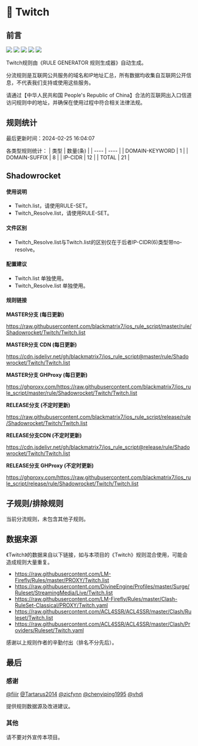 # 🧸 Twitch

## 前言

![](https://shields.io/badge/-移除重复规则-ff69b4) ![](https://shields.io/badge/-DOMAIN与DOMAIN--SUFFIX合并-green) ![](https://shields.io/badge/-DOMAIN--SUFFIX间合并-critical) ![](https://shields.io/badge/-DOMAIN--SUFFIX与DOMAIN--KEYWORD合并-blue) ![](https://shields.io/badge/-IP--CIDR(6)合并-blueviolet) 

Twitch规则由《RULE GENERATOR 规则生成器》自动生成。

分流规则是互联网公共服务的域名和IP地址汇总，所有数据均收集自互联网公开信息，不代表我们支持或使用这些服务。

请通过【中华人民共和国 People's Republic of China】合法的互联网出入口信道访问规则中的地址，并确保在使用过程中符合相关法律法规。

## 规则统计

最后更新时间：2024-02-25 16:04:07

各类型规则统计：
| 类型 | 数量(条)  | 
| ---- | ----  |
| DOMAIN-KEYWORD | 1  | 
| DOMAIN-SUFFIX | 8  | 
| IP-CIDR | 12  | 
| TOTAL | 21  | 


## Shadowrocket 

#### 使用说明
- Twitch.list，请使用RULE-SET。
- Twitch_Resolve.list，请使用RULE-SET。

#### 文件区别
- Twitch_Resolve.list与Twitch.list的区别仅在于后者IP-CIDR(6)类型带no-resolve。

#### 配置建议
- Twitch.list 单独使用。
- Twitch_Resolve.list 单独使用。

#### 规则链接
**MASTER分支 (每日更新)**

https://raw.githubusercontent.com/blackmatrix7/ios_rule_script/master/rule/Shadowrocket/Twitch/Twitch.list

**MASTER分支 CDN (每日更新)**

https://cdn.jsdelivr.net/gh/blackmatrix7/ios_rule_script@master/rule/Shadowrocket/Twitch/Twitch.list

**MASTER分支 GHProxy (每日更新)**

https://ghproxy.com/https://raw.githubusercontent.com/blackmatrix7/ios_rule_script/master/rule/Shadowrocket/Twitch/Twitch.list

**RELEASE分支 (不定时更新)**

https://raw.githubusercontent.com/blackmatrix7/ios_rule_script/release/rule/Shadowrocket/Twitch/Twitch.list

**RELEASE分支CDN (不定时更新)**

https://cdn.jsdelivr.net/gh/blackmatrix7/ios_rule_script@release/rule/Shadowrocket/Twitch/Twitch.list

**RELEASE分支 GHProxy (不定时更新)**

https://ghproxy.com/https://raw.githubusercontent.com/blackmatrix7/ios_rule_script/release/rule/Shadowrocket/Twitch/Twitch.list

## 子规则/排除规则


当前分流规则，未包含其他子规则。

## 数据来源

《Twitch》的数据来自以下链接，如与本项目的《Twitch》规则混合使用，可能会造成规则大量重复。

- https://raw.githubusercontent.com/LM-Firefly/Rules/master/PROXY/Twitch.list
- https://raw.githubusercontent.com/DivineEngine/Profiles/master/Surge/Ruleset/StreamingMedia/Live/Twitch.list
- https://raw.githubusercontent.com/LM-Firefly/Rules/master/Clash-RuleSet-Classical/PROXY/Twitch.yaml
- https://raw.githubusercontent.com/ACL4SSR/ACL4SSR/master/Clash/Ruleset/Twitch.list
- https://raw.githubusercontent.com/ACL4SSR/ACL4SSR/master/Clash/Providers/Ruleset/Twitch.yaml


感谢以上规则作者的辛勤付出（排名不分先后）。

## 最后

### 感谢

[@fiiir](https://github.com/fiiir) [@Tartarus2014](https://github.com/Tartarus2014) [@zjcfynn](https://github.com/zjcfynn) [@chenyiping1995](https://github.com/chenyiping1995) [@vhdj](https://github.com/vhdj)

提供规则数据源及改进建议。

### 其他

请不要对外宣传本项目。